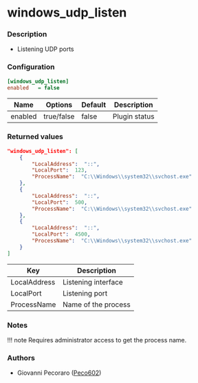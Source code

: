 # windows_udp_listen

### Description
- Listening UDP ports


### Configuration
```ini
[windows_udp_listen]
enabled   = false
```

| Name | Options | Default | Description |
| ---- | ------- | ------- | ----------- |
| enabled | true/false | false | Plugin status |


### Returned values
```json
"windows_udp_listen": [
    {
        "LocalAddress":  "::",
        "LocalPort":  123,
        "ProcessName":  "C:\\Windows\\system32\\svchost.exe"
    },
    {
        "LocalAddress":  "::",
        "LocalPort":  500,
        "ProcessName":  "C:\\Windows\\system32\\svchost.exe"
    },
    {
        "LocalAddress":  "::",
        "LocalPort":  4500,
        "ProcessName":  "C:\\Windows\\system32\\svchost.exe"
    }
]
```

| Key | Description |
| --- | ----------- |
| LocalAddress | Listening interface |
| LocalPort | Listening port |
| ProcessName | Name of the process |


### Notes
!!! note
    Requires administrator access to get the process name.


### Authors
- Giovanni Pecoraro ([Peco602](https://github.com/peco602))